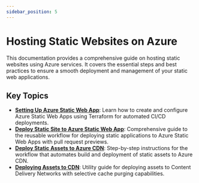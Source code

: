 ```yaml
---
sidebar_position: 5
---
```


# Hosting Static Websites on Azure

This documentation provides a comprehensive guide on hosting static websites
using Azure services. It covers the essential steps and best practices to ensure
a smooth deployment and management of your static web applications.

## Key Topics

- **[Setting Up Azure Static Web App](./setting-up-azure-static-web-app.md)**:
  Learn how to create and configure Azure Static Web Apps using Terraform for
  automated CI/CD deployments.
- **[Deploy Static Site to Azure Static Web App](./build-deploy-static-web-app.md)**:
  Comprehensive guide to the reusable workflow for deploying static applications
  to Azure Static Web Apps with pull request previews.
- **[Deploy Static Assets to Azure CDN](./build-deploy-cdn-static-site.md)**:
  Step-by-step instructions for the workflow that automates build and deployment
  of static assets to Azure CDN.
- **[Deploying Assets to CDN](./cdn-deploy.md)**: Utility guide for deploying
  assets to Content Delivery Networks with selective cache purging capabilities.
